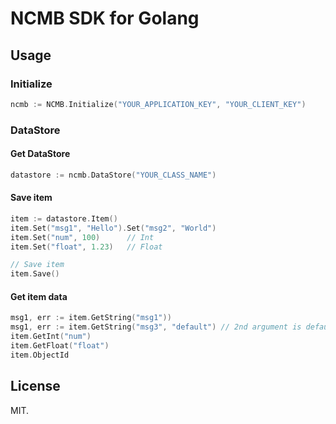 # NCMB SDK for Golang

## Usage

### Initialize

```go
ncmb := NCMB.Initialize("YOUR_APPLICATION_KEY", "YOUR_CLIENT_KEY")
```

### DataStore

#### Get DataStore

```go
datastore := ncmb.DataStore("YOUR_CLASS_NAME")
```

#### Save item

```go
item := datastore.Item()
item.Set("msg1", "Hello").Set("msg2", "World")
item.Set("num", 100)      // Int
item.Set("float", 1.23)   // Float

// Save item
item.Save()
```

#### Get item data

```go
msg1, err := item.GetString("msg1"))
msg1, err := item.GetString("msg3", "default") // 2nd argument is default value
item.GetInt("num")
item.GetFloat("float")
item.ObjectId
```

## License

MIT.

